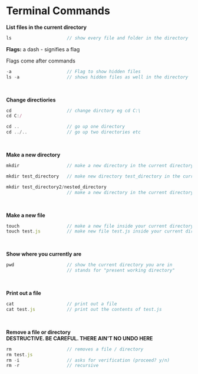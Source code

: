 # Terminal Commands
**List files in the current directory**

```js
ls                     // show every file and folder in the directory
```
**Flags:** a dash - signifies a flag

Flags come after commands

```js
-a                     // Flag to show hidden files
ls -a                  // shows hidden files as well in the directory
```

<br>

**Change directiories**
```js
cd                     // change dirctory eg cd C:\
cd C:/

cd ..                  // go up one directory
cd ../..               // go up two directories etc
```

<br>

**Make a new directory**
```js
mkdir                  // make a new directory in the current directory you are in

mkdir test_directory   // make new directory test_directory in the current directory

mkdir test_directory2/nested_directory
                       // make a new directory in the current directory you are in
```

<br>

**Make a new file**
```js
touch                  // make a new file inside your current directory
touch test.js          // make new file test.js inside your current directory
```

<br>

**Show where you currently are**
```js
pwd                    // show the current directory you are in
                       // stands for "present working directory"
```

<br>

**Print out a file**
```js
cat                    // print out a file
cat test.js            // print out the contents of test.js
```

<br>

**Remove a file or directory**  
**DESTRUCTIVE. BE CAREFUL. THERE AIN'T NO UNDO HERE**
```js
rm                     // removes a file / directory
rm test.js
rm -i                  // asks for verification (proceed? y/n)
rm -r                  // recursive
```